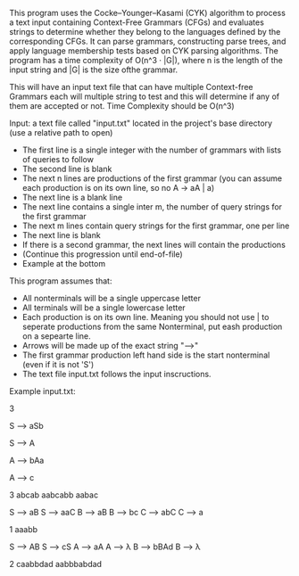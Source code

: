 This program uses the Cocke–Younger–Kasami (CYK) algorithm to process a text input containing Context-Free Grammars (CFGs) and evaluates strings to determine whether they belong to the languages defined by the corresponding CFGs.
It can parse grammars, constructing parse trees, and apply language membership tests based on CYK parsing algorithms.
The program has a time complexity of O(n^3 · |G|), where n is the length of the input string and |G| is the size ofthe grammar.

This will have an input text file that can have multiple Context-free Grammars each will multiple string to test and this will determine if any of them are accepted or not. Time Complexity should be O(n^3)

Input: a text file called "input.txt" located in the project's base directory (use a relative path to open)
- The first line is a single integer with the number of grammars with lists of queries to follow
- The second line is blank
- The next n lines are productions of the first grammar (you can assume each production is on its own line, so no A -> aA | a)
- The next line is a blank line
- The next line contains a single inter m, the number of query strings for the first grammar
- The next m lines contain query strings for the first grammar, one per line
- The next line is blank
- If there is a second grammar, the next lines will contain the productions
- (Continue this progression until end-of-file)
- Example at the bottom

This program assumes that:
- All nonterminals will be a single uppercase letter
- All terminals will be a single lowercase letter
- Each production is on its own line. Meaning you should not use | to seperate productions from the same Nonterminal, put eash production on a sepearte line.
- Arrows will be made up of the exact string "-->"
- The first grammar production left hand side is the start nonterminal (even if it is not 'S')
- The text file input.txt follows the input inscructions.

Example input.txt:

3

S --> aSb

S --> A

A --> bAa

A --> c

3
abcab
aabcabb
aabac

S --> aB
S --> aaC
B --> aB
B --> bc
C --> abC
C --> a

1
aaabb

S --> AB
S --> cS
A --> aA
A --> λ
B --> bBAd
B --> λ

2
caabbdad
aabbbabdad
